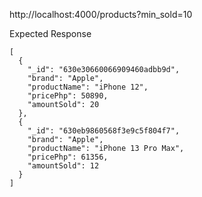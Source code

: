 http://localhost:4000/products?min_sold=10

Expected Response 
```
[
  {
    "_id": "630e30660066909460adbb9d",
    "brand": "Apple",
    "productName": "iPhone 12",
    "pricePhp": 50890,
    "amountSold": 20
  },
  {
    "_id": "630eb9860568f3e9c5f804f7",
    "brand": "Apple",
    "productName": "iPhone 13 Pro Max",
    "pricePhp": 61356,
    "amountSold": 12
  }
]
```